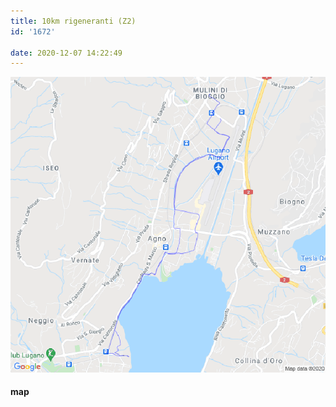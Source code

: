 ```yaml
---
title: 10km rigeneranti (Z2)
id: '1672'

date: 2020-12-07 14:22:49
---
```


![image](/images/2021/08/20201207-activity-map.png)

#### map
